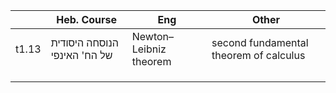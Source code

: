 
|       | Heb. Course                  | Eng                    | Other                                  |
| ----- | ---------------------------- | ---------------------- | -------------------------------------- |
| t1.13 | הנוסחה היסודית של הח' האינפי | Newton–Leibniz theorem | second fundamental theorem of calculus |
|       |                              |                        |                                        |
|       |                              |                        |                                        |
|       |                              |                        |                                        |
